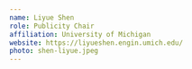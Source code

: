 ```yaml
---
name: Liyue Shen
role: Publicity Chair
affiliation: University of Michigan
website: https://liyueshen.engin.umich.edu/
photo: shen-liyue.jpeg
---
```

